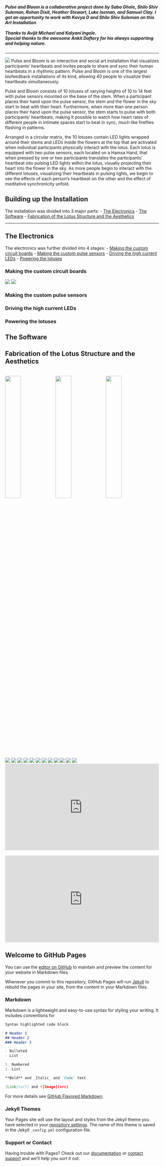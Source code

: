 <h5><i>Pulse and Bloom is a collaberative project done by <b>Saba Ghole, Shilo Shiv Suleman, Rohan Dixit, Heather Stewart, Luke Iseman,</b> and <b>Samuel Clay</b>. I got an opportunity to work with <b>Kavya D</b> and <b>Shilo Shiv Suleman</b> on this Art Installation<br><br>
Thanks to <b>Avijit Michael</b> and <b>Kalyani Ingole</b>.<br>
Special thanks to the awesome <b>Ankit Daftery</b> for his always supporting and helping nature.</i></h5><hr>

<img src="https://raw.githubusercontent.com/shreeyashsalunke/Pulse-and-Bloom-v2/master/images/pulse-and-bloom-burning-man.gif">
Pulse and Bloom is an interactive and social art installation that visualizes participants’ heartbeats and invites people to share and sync their human heartbeats in a rhythmic pattern. Pulse and Bloom is one of the largest biofeedback installations of its kind, allowing 40 people to visualize their heartbeats simultaneously.

Pulse and Bloom consists of 10 lotuses of varying heights of 10 to 14 feet with pulse sensors mounted on the base of the stem. When a participant places their hand upon the pulse sensor, the stem and the flower in the sky start to beat with their heart. Furthermore, when more than one person places their hand upon the pulse sensor, the stem starts to pulse with both participants’ heartbeats, making it possible to watch how heart rates of different people in intimate spaces start to beat in sync, much like fireflies flashing in patterns.

Arranged in a circular matrix, the 10 lotuses contain LED lights wrapped around their stems and LEDs inside the flowers at the top that are activated when individual participants physically interact with the lotus. Each lotus is equipped with two pulse sensors, each located on a Hamsa Hand, that when pressed by one or two participants translates the participants’ heartbeat into pulsing LED lights within the lotus, visually projecting their heart into the flower in the sky. As more people begin to interact with the different lotuses, visualizing their heartbeats in pulsing lights, we begin to see the effects of each person’s heartbeat on the other and the effect of meditative synchronicity unfold.

<h2>Building up the Installation</h2>
The installation was divided into 3 major parts:
- <a href="#electronics">The Electronics</a>
- <a href="#software">The Software</a>
- <a href="#fab">Fabrication of the Lotus Structure and the Aesthetics</a>
<hr>

<p><a name="electronics"></a></p>
<h2>The Electronics</h2>
The electronics was further divided into 4 stages:
- <a href="#boards">Making the custom circuit boards</a>
- <a href="#pulse-sensors">Making the custom pulse sensors</a>
- <a href="#leds">Driving the high current LEDs</a>
- <a href="#power">Powering the lotuses</a>

<p><a name="boards"></a></p>
<h3>Making the custom circuit boards</h3>
<img src="https://raw.githubusercontent.com/shreeyashsalunke/Pulse-and-Bloom-v2/master/board/board-schematics.png">
<img src="https://raw.githubusercontent.com/shreeyashsalunke/Pulse-and-Bloom-v2/master/board/board-preview.png">

<p><a name="pulse-sensors"></a></p>
<h3>Making the custom pulse sensors</h3>

<p><a name="leds"></a></p>
<h3>Driving the high current LEDs</h3>

<p><a name="power"></a></p>
<h3>Powering the lotuses</h3>

<p><a name="software"></a></p>
<h2>The Software</h2>

<p><a name="fab"></a></p>
<h2>Fabrication of the Lotus Structure and the Aesthetics</h2>
<br>
<img src="https://raw.githubusercontent.com/shreeyashsalunke/Pulse-and-Bloom-v2/master/images/01.jpg" width="32%">
<img src="https://raw.githubusercontent.com/shreeyashsalunke/Pulse-and-Bloom-v2/master/images/02.jpg" width="32%">
<img src="https://raw.githubusercontent.com/shreeyashsalunke/Pulse-and-Bloom-v2/master/images/03.jpg" width="32%">
<img src="https://raw.githubusercontent.com/shreeyashsalunke/Pulse-and-Bloom-v2/master/images/04.jpg">
<img src="https://raw.githubusercontent.com/shreeyashsalunke/Pulse-and-Bloom-v2/master/images/05.jpg">
<img src="https://raw.githubusercontent.com/shreeyashsalunke/Pulse-and-Bloom-v2/master/images/06.jpg">
<img src="https://raw.githubusercontent.com/shreeyashsalunke/Pulse-and-Bloom-v2/master/images/07.jpg">
<img src="https://raw.githubusercontent.com/shreeyashsalunke/Pulse-and-Bloom-v2/master/images/08.jpg">
<img src="https://raw.githubusercontent.com/shreeyashsalunke/Pulse-and-Bloom-v2/master/images/09.jpg">
<img src="https://raw.githubusercontent.com/shreeyashsalunke/Pulse-and-Bloom-v2/master/images/10.jpg">
<img src="https://raw.githubusercontent.com/shreeyashsalunke/Pulse-and-Bloom-v2/master/images/11.jpg">
<img src="https://raw.githubusercontent.com/shreeyashsalunke/Pulse-and-Bloom-v2/master/images/12.jpg">
<img src="https://raw.githubusercontent.com/shreeyashsalunke/Pulse-and-Bloom-v2/master/images/13.jpg">
<img src="https://raw.githubusercontent.com/shreeyashsalunke/Pulse-and-Bloom-v2/master/images/14.jpg">
<img src="https://raw.githubusercontent.com/shreeyashsalunke/Pulse-and-Bloom-v2/master/images/15.jpg">

<style>.embed-container { position: relative; padding-bottom: 56.25%; height: 0; overflow: hidden; max-width: 100%; } .embed-container iframe, .embed-container object, .embed-container embed { position: absolute; top: 0; left: 0; width: 100%; height: 100%; }</style><div class='embed-container'><iframe src='https://player.vimeo.com/video/208532071' frameborder='0' webkitAllowFullScreen mozallowfullscreen allowFullScreen></iframe></div>

<br>

<style>.embed-container { position: relative; padding-bottom: 56.25%; height: 0; overflow: hidden; max-width: 100%; } .embed-container iframe, .embed-container object, .embed-container embed { position: absolute; top: 0; left: 0; width: 100%; height: 100%; }</style><div class='embed-container'><iframe src='https://player.vimeo.com/video/208532049' frameborder='0' webkitAllowFullScreen mozallowfullscreen allowFullScreen></iframe></div>

## Welcome to GitHub Pages

You can use the [editor on GitHub](https://github.com/shreeyashsalunke/Pulse-and-Bloom-v2/edit/master/README.md) to maintain and preview the content for your website in Markdown files.

Whenever you commit to this repository, GitHub Pages will run [Jekyll](https://jekyllrb.com/) to rebuild the pages in your site, from the content in your Markdown files.

### Markdown

Markdown is a lightweight and easy-to-use syntax for styling your writing. It includes conventions for

```markdown
Syntax highlighted code block

# Header 1
## Header 2
### Header 3

- Bulleted
- List

1. Numbered
2. List

**Bold** and _Italic_ and `Code` text

[Link](url) and ![Image](src)
```

For more details see [GitHub Flavored Markdown](https://guides.github.com/features/mastering-markdown/).

### Jekyll Themes

Your Pages site will use the layout and styles from the Jekyll theme you have selected in your [repository settings](https://github.com/shreeyashsalunke/Pulse-and-Bloom-v2/settings). The name of this theme is saved in the Jekyll `_config.yml` configuration file.

### Support or Contact

Having trouble with Pages? Check out our [documentation](https://help.github.com/categories/github-pages-basics/) or [contact support](https://github.com/contact) and we’ll help you sort it out.
